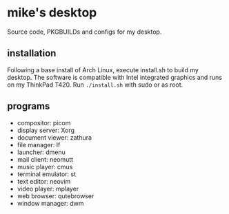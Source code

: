 # mike's desktop

Source code, PKGBUILDs and configs for my desktop.

## installation

Following a base install of Arch Linux, execute install.sh to build my desktop. The software is compatible with Intel integrated graphics and runs on my ThinkPad T420. Run `./install.sh` with sudo or as root.

## programs

- compositor: picom
- display server: Xorg
- document viewer: zathura
- file manager: lf
- launcher: dmenu
- mail client: neomutt
- music player: cmus
- terminal emulator: st
- text editor: neovim
- video player: mplayer
- web browser: qutebrowser
- window manager: dwm
